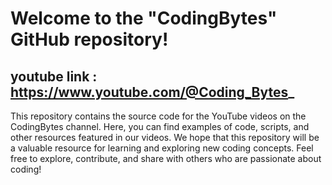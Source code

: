 
# Welcome to the "CodingBytes" GitHub repository!
## youtube link : https://www.youtube.com/@Coding_Bytes_
This repository contains the source code for the YouTube videos on the CodingBytes channel.
Here, you can find examples of code, scripts, and other resources featured in our videos. 
We hope that this repository will be a valuable resource for learning and exploring new coding concepts. 
Feel free to explore, contribute, and share with others who are passionate about coding!
